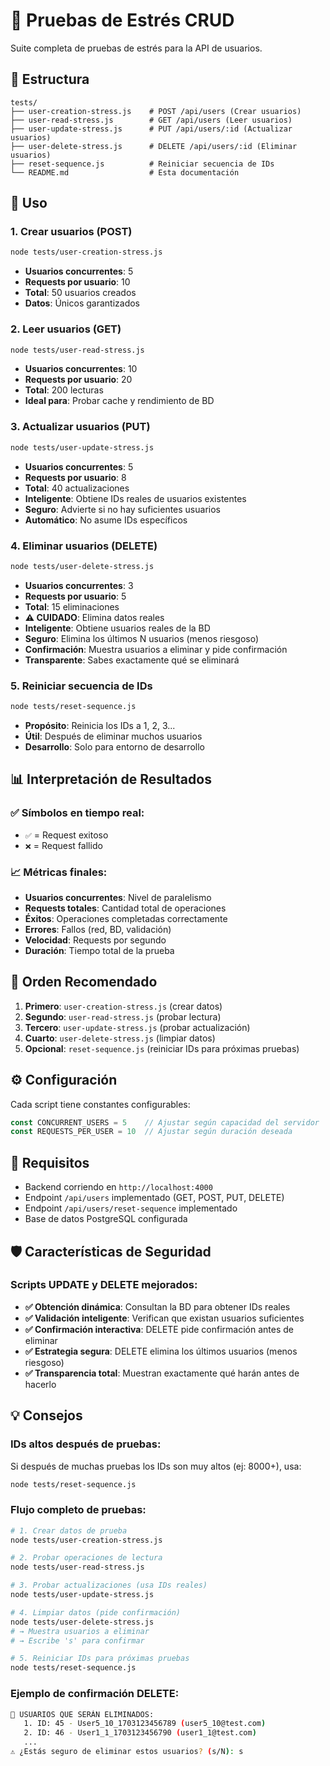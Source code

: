 # 🧪 Pruebas de Estrés CRUD

Suite completa de pruebas de estrés para la API de usuarios.

## 📁 Estructura

```
tests/
├── user-creation-stress.js    # POST /api/users (Crear usuarios)
├── user-read-stress.js        # GET /api/users (Leer usuarios)
├── user-update-stress.js      # PUT /api/users/:id (Actualizar usuarios)
├── user-delete-stress.js      # DELETE /api/users/:id (Eliminar usuarios)
├── reset-sequence.js          # Reiniciar secuencia de IDs
└── README.md                  # Esta documentación
```

## 🚀 Uso

### 1. Crear usuarios (POST)
```bash
node tests/user-creation-stress.js
```
- **Usuarios concurrentes**: 5
- **Requests por usuario**: 10
- **Total**: 50 usuarios creados
- **Datos**: Únicos garantizados

### 2. Leer usuarios (GET)
```bash
node tests/user-read-stress.js
```
- **Usuarios concurrentes**: 10
- **Requests por usuario**: 20
- **Total**: 200 lecturas
- **Ideal para**: Probar cache y rendimiento de BD

### 3. Actualizar usuarios (PUT)
```bash
node tests/user-update-stress.js
```
- **Usuarios concurrentes**: 5
- **Requests por usuario**: 8
- **Total**: 40 actualizaciones
- **Inteligente**: Obtiene IDs reales de usuarios existentes
- **Seguro**: Advierte si no hay suficientes usuarios
- **Automático**: No asume IDs específicos

### 4. Eliminar usuarios (DELETE)
```bash
node tests/user-delete-stress.js
```
- **Usuarios concurrentes**: 3
- **Requests por usuario**: 5
- **Total**: 15 eliminaciones
- **⚠️ CUIDADO**: Elimina datos reales
- **Inteligente**: Obtiene usuarios reales de la BD
- **Seguro**: Elimina los últimos N usuarios (menos riesgoso)
- **Confirmación**: Muestra usuarios a eliminar y pide confirmación
- **Transparente**: Sabes exactamente qué se eliminará

### 5. Reiniciar secuencia de IDs
```bash
node tests/reset-sequence.js
```
- **Propósito**: Reinicia los IDs a 1, 2, 3...
- **Útil**: Después de eliminar muchos usuarios
- **Desarrollo**: Solo para entorno de desarrollo

## 📊 Interpretación de Resultados

### ✅ Símbolos en tiempo real:
- `✅` = Request exitoso
- `❌` = Request fallido

### 📈 Métricas finales:
- **Usuarios concurrentes**: Nivel de paralelismo
- **Requests totales**: Cantidad total de operaciones
- **Éxitos**: Operaciones completadas correctamente
- **Errores**: Fallos (red, BD, validación)
- **Velocidad**: Requests por segundo
- **Duración**: Tiempo total de la prueba

## 🎯 Orden Recomendado

1. **Primero**: `user-creation-stress.js` (crear datos)
2. **Segundo**: `user-read-stress.js` (probar lectura)
3. **Tercero**: `user-update-stress.js` (probar actualización)
4. **Cuarto**: `user-delete-stress.js` (limpiar datos)
5. **Opcional**: `reset-sequence.js` (reiniciar IDs para próximas pruebas)

## ⚙️ Configuración

Cada script tiene constantes configurables:
```javascript
const CONCURRENT_USERS = 5    // Ajustar según capacidad del servidor
const REQUESTS_PER_USER = 10  // Ajustar según duración deseada
```

## 🔧 Requisitos

- Backend corriendo en `http://localhost:4000`
- Endpoint `/api/users` implementado (GET, POST, PUT, DELETE)
- Endpoint `/api/users/reset-sequence` implementado
- Base de datos PostgreSQL configurada

## 🛡️ Características de Seguridad

### Scripts UPDATE y DELETE mejorados:
- **✅ Obtención dinámica**: Consultan la BD para obtener IDs reales
- **✅ Validación inteligente**: Verifican que existan usuarios suficientes
- **✅ Confirmación interactiva**: DELETE pide confirmación antes de eliminar
- **✅ Estrategia segura**: DELETE elimina los últimos usuarios (menos riesgoso)
- **✅ Transparencia total**: Muestran exactamente qué harán antes de hacerlo

## 💡 Consejos

### IDs altos después de pruebas:
Si después de muchas pruebas los IDs son muy altos (ej: 8000+), usa:
```bash
node tests/reset-sequence.js
```

### Flujo completo de pruebas:
```bash
# 1. Crear datos de prueba
node tests/user-creation-stress.js

# 2. Probar operaciones de lectura
node tests/user-read-stress.js

# 3. Probar actualizaciones (usa IDs reales)
node tests/user-update-stress.js

# 4. Limpiar datos (pide confirmación)
node tests/user-delete-stress.js
# → Muestra usuarios a eliminar
# → Escribe 's' para confirmar

# 5. Reiniciar IDs para próximas pruebas
node tests/reset-sequence.js
```

### Ejemplo de confirmación DELETE:
```bash
🚨 USUARIOS QUE SERÁN ELIMINADOS:
   1. ID: 45 - User5_10_1703123456789 (user5_10@test.com)
   2. ID: 46 - User1_1_1703123456790 (user1_1@test.com)
   ...
⚠️ ¿Estás seguro de eliminar estos usuarios? (s/N): s
```